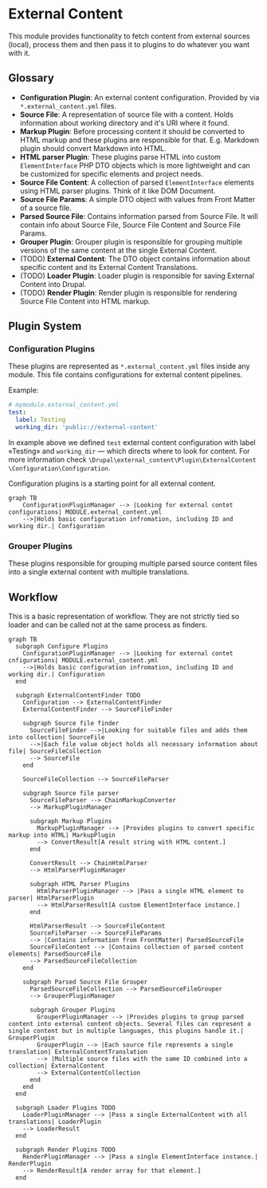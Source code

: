 # External Content

This module provides functionality to fetch content from external sources (local), process them and then pass it to plugins to do whatever you want with it.

## Glossary

- **Configuration Plugin**: An external content configuration. Provided by
  via `*.external_content.yml` files.
- **Source File**: A representation of source file with a content. Holds
  information about working directory and it's URI where it found.
- **Markup Plugin**: Before processing content it should be converted to
  HTML markup and these plugins are responsible for that. E.g. Markdown
  plugin should convert Markdown into HTML.
- **HTML parser Plugin**: These plugins parse HTML into custom
  `ElementInterface` PHP DTO objects which is more lightweight and can be
  customized for specific elements and project needs.
- **Source File Content**: A collection of parsed `ElementInterface`
  elements using HTML parser plugins. Think of it like DOM Document.
- **Source File Params**: A simple DTO object with values from Front Matter
  of a source file.
- **Parsed Source File**: Contains information parsed from Source File. It
  will contain info about Source File, Source File Content and Source File
  Params.
- **Grouper Plugin**: Grouper plugin is responsible for grouping multiple
  versions of the same content at the single External Content.
- (TODO) **External Content**: The DTO object contains information about
  specific content and its External Content Translations.
- (TODO) **Loader Plugin**: Loader plugin is responsible for saving External
  Content into Drupal.
- (TODO) **Render Plugin**: Render plugin is responsible for rendering
  Source File Content into HTML markup.

## Plugin System

### Configuration Plugins

These plugins are represented as `*.external_content.yml` files inside any
module. This file contains configurations for external content pipelines.

Example:

```yaml
# mymodule.external_content.yml
test:
  label: Testing
  working_dir: 'public://external-content'
```

In example above we defined `test` external content configuration with label
«Testing» and `working_dir` — which directs where to look for content. For
more information check `\Drupal\external_content\Plugin\ExternalContent
\Configuration\Configuration`.

Configuration plugins is a starting point for all external content.

```mermaid
graph TB
    ConfigurationPluginManager --> |Looking for external contet configurations| MODULE.external_content.yml
    -->|Holds basic configuration infromation, including ID and working dir.| Configuration
```

### Grouper Plugins

These plugins responsible for grouping multiple parsed source content files into
a single external content with multiple translations.

## Workflow

This is a basic representation of workflow. They are not strictly tied so
loader and can be called not at the same process as finders.

```mermaid
graph TB
  subgraph Configure Plugins
    ConfigurationPluginManager --> |Looking for external contet cnfigurations| MODULE.external_content.yml
    -->|Holds basic configuration infromation, including ID and working dir.| Configuration
  end

  subgraph ExternalContentFinder TODO
    Configuration --> ExternalContentFinder
    ExternalContentFinder --> SourceFileFinder

    subgraph Source file finder
      SourceFileFinder -->|Looking for suitable files and adds them into collection| SourceFile
      -->|Each file value object holds all necessary information about file| SourceFileCollection
      --> SourceFile
    end

    SourceFileCollection --> SourceFileParser

    subgraph Source file parser
      SourceFileParser --> ChainMarkupConverter
      --> MarkupPluginManager

      subgraph Markup Plugins
        MarkupPluginManager --> |Provides plugins to convert specific markup into HTML| MarkupPlugin
        --> ConvertResult[A result string with HTML content.]
      end

      ConvertResult --> ChainHtmlParser
      --> HtmlParserPluginManager

      subgraph HTML Parser Plugins
        HtmlParserPluginManager --> |Pass a single HTML element to parser| HtmlParserPlugin
        --> HtmlParserResult[A custom ElementInterface instance.]
      end

      HtmlParserResult --> SourceFileContent
      SourceFileParser --> SourceFileParams
      --> |Contains information from FrontMatter| ParsedSourceFile
      SourceFileContent --> |Contains collection of parsed content elements| ParsedSourceFile
      --> ParsedSourceFileCollection
    end

    subgraph Parsed Source File Grouper
      ParsedSourceFileCollection --> ParsedSourceFileGrouper
      --> GrouperPluginManager

      subgraph Grouper Plugins
        GrouperPluginManager --> |Provides plugins to group parsed content into external content objects. Several files can represent a single content but in multiple languages, this plugins handle it.| GrouperPlugin
        GrouperPlugin --> |Each source file represents a single translation| ExternalContentTranslation
        --> |Multiple source files with the same ID combined into a collection| ExternalContent
        --> ExternalContentCollection
      end
    end
  end

  subgraph Loader Plugins TODO
    LoaderPluginManager --> |Pass a single ExternalContent with all translations| LoaderPlugin
    --> LoaderResult
  end

  subgraph Render Plugins TODO
    RenderPluginManager --> |Pass a single ElementInterface instance.| RenderPlugin
    --> RenderResult[A render array for that element.]
  end
```
